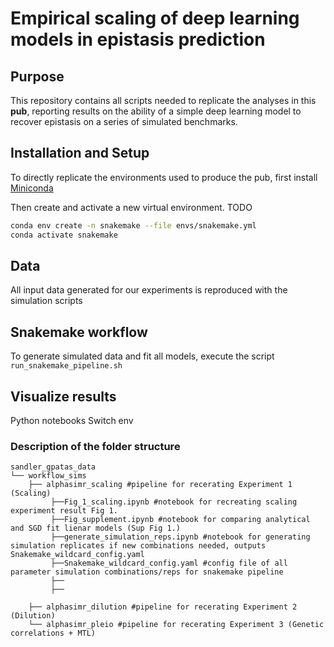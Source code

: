 # Empirical scaling of deep learning models in epistasis prediction

## Purpose
This repository contains all scripts needed to replicate the analyses in this **pub**, reporting results on the ability of a simple deep learning model to recover epistasis on a series of simulated benchmarks.


## Installation and Setup

To directly replicate the environments used to produce the pub, first install [Miniconda](https://docs.conda.io/projects/miniconda/en/latest/)

Then create and activate a new virtual environment. TODO

```bash
conda env create -n snakemake --file envs/snakemake.yml
conda activate snakemake
```

## Data

All input data generated for our experiments is reproduced with the simulation scripts

## Snakemake workflow

To generate simulated data and fit all models, execute the script ```run_snakemake_pipeline.sh```

## Visualize results

Python notebooks
Switch env

### Description of the folder structure

```
sandler_gpatas_data
└── workflow_sims
    ├── alphasimr_scaling #pipeline for recerating Experiment 1 (Scaling)
         ├──Fig_1_scaling.ipynb #notebook for recreating scaling experiment result Fig 1.
         ├──Fig_supplement.ipynb #notebook for comparing analytical and SGD fit lienar models (Sup Fig 1.)
         ├──generate_simulation_reps.ipynb #notebook for generating simulation replicates if new combinations needed, outputs Snakemake_wildcard_config.yaml
         ├──Snakemake_wildcard_config.yaml #config file of all parameter simulation combinations/reps for snakemake pipeline
         ├──
         ├──

    ├── alphasimr_dilution #pipeline for recerating Experiment 2 (Dilution)
    └── alphasimr_pleio #pipeline for recerating Experiment 3 (Genetic correlations + MTL)
 ```
